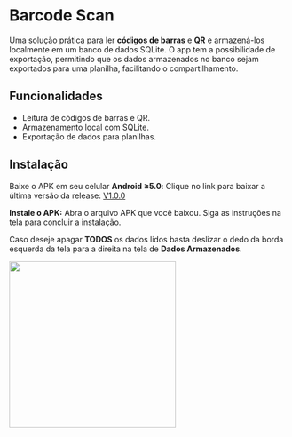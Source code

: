 # Barcode Scan

Uma solução prática para ler **códigos de barras** e **QR** e armazená-los localmente em um banco de dados SQLite. O app tem a possibilidade de exportação, permitindo que os dados armazenados no banco sejam exportados para uma planilha, facilitando o compartilhamento.

## Funcionalidades
- Leitura de códigos de barras e QR.
- Armazenamento local com SQLite.
- Exportação de dados para planilhas.

## Instalação
Baixe o APK em seu celular **Android ≥5.0**: Clique no link para baixar a última versão da release: [V1.0.0](https://github.com/igorscherer/bar_code/releases/download/1.0.0/BarcodeScan.apk)

**Instale o APK:**
Abra o arquivo APK que você baixou.
Siga as instruções na tela para concluir a instalação.

Caso deseje apagar **TODOS** os dados lidos basta deslizar o dedo da borda esquerda da tela para a direita na tela de **Dados Armazenados**.

<img src="https://github.com/user-attachments/assets/df5500cf-1ba2-4c3c-b4a3-2de5a8aff156" width="300" />

